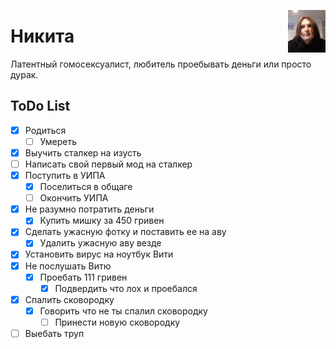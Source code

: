 <a href="https://google.com/search?q=как+не+быть+лохом"><img width="60" align="right" src="https://github.com/kotleni/kotleni.github.io/blob/master/assets/nikita.png?raw=true"></img></a>

# Никита
Латентный гомосексуалист, любитель проебывать деньги или просто дурак.

## ToDo List
- [x] Родиться
  - [ ] Умереть
- [x] Выучить сталкер на изусть
- [ ] Написать свой первый мод на сталкер
- [x] Поступить в УИПА
  - [x] Поселиться в общаге
  - [ ] Окончить УИПА
- [x] Не разумно потратить деньги
  - [x] Купить мишку за 450 гривен
- [x] Сделать ужасную фотку и поставить ее на аву
  - [x] Удалить ужасную аву везде
- [x] Установить вирус на ноутбук Вити
- [x] Не послушать Витю 
  - [x] Проебать 111 гривен
    - [x] Подвердить что лох и проебался
- [x] Спалить сковородку
  - [x] Говорить что не ты спалил сковородку
    - [ ] Принести новую сковородку
- [ ] Выебать труп
